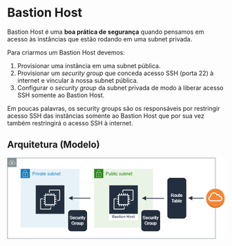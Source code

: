 # Bastion Host

Bastion Host é uma **boa prática de segurança** quando pensamos em acesso às instâncias que estão rodando em uma subnet privada.

Para criarmos um Bastion Host devemos:

1. Provisionar uma instância em uma subnet pública.
2. Provisionar um *security group* que conceda acesso SSH (porta 22) à internet e vincular à nossa subnet pública.
3. Configurar o *security group* da subnet privada de modo à liberar acesso SSH somente ao Bastion Host.

Em poucas palavras, os security groups são os responsáveis por restringir acesso SSH das instâncias somente ao Bastion Host que por sua vez também restringirá o acesso SSH à internet.

## Arquitetura (Modelo)

![exemplo-arquitetura-bastion-host](../../../../diagrams/bastion-host-diagram.drawio.png)